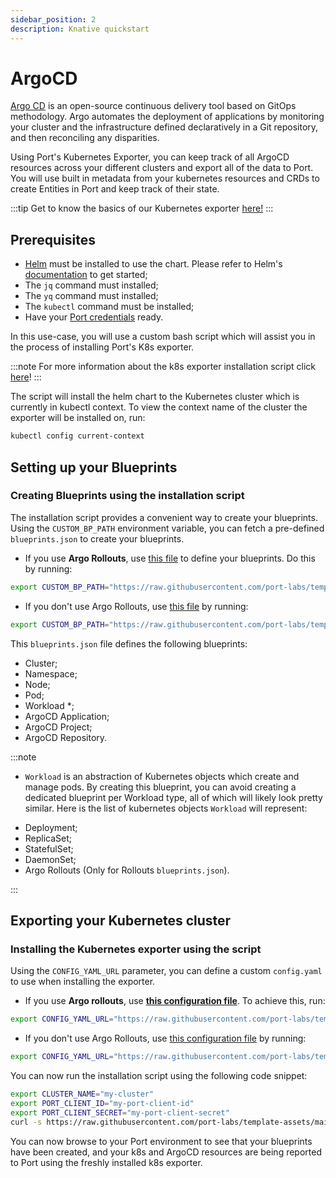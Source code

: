 ```yaml
---
sidebar_position: 2
description: Knative quickstart
---
```


# ArgoCD

[Argo CD](https://argo-cd.readthedocs.io/en/stable/) is an open-source continuous delivery tool based on GitOps methodology. Argo automates the deployment of applications by monitoring your cluster and the infrastructure defined declaratively in a Git repository, and then reconciling any disparities.

Using Port's Kubernetes Exporter, you can keep track of all ArgoCD resources across your different clusters and export all of the data to Port. You will use built in metadata from your kubernetes resources and CRDs to create Entities in Port and keep track of their state.

:::tip
Get to know the basics of our Kubernetes exporter [here!](../kubernetes.md)
:::

## Prerequisites

- [Helm](https://helm.sh) must be installed to use the chart. Please refer to
  Helm's [documentation](https://helm.sh/docs) to get started;
- The `jq` command must installed;
- The `yq` command must installed;
- The `kubectl` command must be installed;
- Have your [Port credentials](../../../sync-data-to-catalog/api/#find-your-port-credentials) ready.

In this use-case, you will use a custom bash script which will assist you in the process of installing Port's K8s exporter.

:::note
For more information about the k8s exporter installation script click [here](../installation-script.md)!
:::

The script will install the helm chart to the Kubernetes cluster which is currently in kubectl context.
To view the context name of the cluster the exporter will be installed on, run:

```bash showLineNumbers
kubectl config current-context
```

## Setting up your Blueprints

### Creating Blueprints using the installation script

The installation script provides a convenient way to create your blueprints. Using the `CUSTOM_BP_PATH` environment variable, you can fetch a pre-defined `blueprints.json` to create your blueprints.

- If you use **Argo Rollouts**, use [this file](https://github.com/port-labs/template-assets/blob/main/kubernetes/blueprints/argo-argo_rollouts-blueprints.json) to define your blueprints. Do this by running:

```bash showLineNumbers
export CUSTOM_BP_PATH="https://raw.githubusercontent.com/port-labs/template-assets/main/kubernetes/blueprints/argo-argo_rollouts-blueprints.json"
```

- If you don't use Argo Rollouts, use [this file](https://github.com/port-labs/template-assets/blob/main/kubernetes/blueprints/argo-blueprints.json) by running:

```bash showLineNumbers
export CUSTOM_BP_PATH="https://raw.githubusercontent.com/port-labs/template-assets/main/kubernetes/blueprints/argo-blueprints.json"
```

This `blueprints.json` file defines the following blueprints:

- Cluster;
- Namespace;
- Node;
- Pod;
- Workload \*;
- ArgoCD Application;
- ArgoCD Project;
- ArgoCD Repository.

:::note

- `Workload` is an abstraction of Kubernetes objects which create and manage pods. By creating this blueprint, you can avoid creating a dedicated blueprint per Workload type, all of which will likely look pretty similar.
  Here is the list of kubernetes objects `Workload` will represent:

* Deployment;
* ReplicaSet;
* StatefulSet;
* DaemonSet;
* Argo Rollouts (Only for Rollouts `blueprints.json`).

:::

## Exporting your Kubernetes cluster

### Installing the Kubernetes exporter using the script

Using the `CONFIG_YAML_URL` parameter, you can define a custom `config.yaml` to use when installing the exporter.

- If you use **Argo rollouts**, use **[this configuration file](https://github.com/port-labs/template-assets/blob/main/kubernetes/templates/argo-argo_rollouts-kubernetes_config.yaml)**. To achieve this, run:

```bash showLineNumbers
export CONFIG_YAML_URL="https://raw.githubusercontent.com/port-labs/template-assets/main/kubernetes/templates/argo-argo_rollouts-kubernetes_config.yaml"
```

- If you don't use Argo Rollouts, use [this configuration file](https://github.com/port-labs/template-assets/blob/main/kubernetes/templates/argo-kubernetes_config.yaml) by running:

```bash showLineNumbers
export CONFIG_YAML_URL="https://raw.githubusercontent.com/port-labs/template-assets/main/kubernetes/templates/argo-kubernetes_config.yaml"
```

You can now run the installation script using the following code snippet:

```bash showLineNumbers
export CLUSTER_NAME="my-cluster"
export PORT_CLIENT_ID="my-port-client-id"
export PORT_CLIENT_SECRET="my-port-client-secret"
curl -s https://raw.githubusercontent.com/port-labs/template-assets/main/kubernetes/install.sh | bash
```

You can now browse to your Port environment to see that your blueprints have been created, and your k8s and ArgoCD resources are being reported to Port using the freshly installed k8s exporter.
